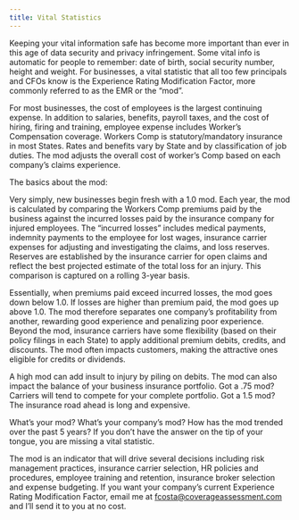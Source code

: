 ```yaml
---
title: Vital Statistics
---
```


Keeping your vital information safe has become more important than ever in this age of data security and privacy infringement. Some vital info is automatic for people to remember: date of birth, social security number, height and weight. For businesses, a vital statistic that all too few principals and CFOs know is the Experience Rating Modification Factor, more commonly referred to as the EMR or the “mod”.

For most businesses, the cost of employees is the largest continuing expense. In addition to salaries, benefits, payroll taxes, and the cost of hiring, firing and training, employee expense includes Worker’s Compensation coverage. Workers Comp is statutory/mandatory insurance in most States. Rates and benefits vary by State and by classification of job duties. The mod adjusts the overall cost of worker’s Comp based on each company’s claims experience.

The basics about the mod:

Very simply, new businesses begin fresh with a 1.0 mod. Each year, the mod is calculated by comparing the Workers Comp premiums paid by the business against the incurred losses paid by the insurance company for injured employees. The “incurred losses” includes medical payments, indemnity payments to the employee for lost wages, insurance carrier expenses for adjusting and investigating the claims, and loss reserves. Reserves are established by the insurance carrier for open claims and reflect the best projected estimate of the total loss for an injury. This comparison is captured on a rolling 3-year basis.

Essentially, when premiums paid exceed incurred losses, the mod goes down below 1.0. If losses are higher than premium paid, the mod goes up above 1.0. The mod therefore separates one company’s profitability from another, rewarding good experience and penalizing poor experience. Beyond the mod, insurance carriers have some flexibility (based on their policy filings in each State) to apply additional premium debits, credits, and discounts. The mod often impacts customers, making the attractive ones eligible for credits or dividends.

A high mod can add insult to injury by piling on debits. The mod can also impact the balance of your business insurance portfolio. Got a .75 mod? Carriers will tend to compete for your complete portfolio. Got a 1.5 mod? The insurance road ahead is long and expensive.

What’s your mod? What’s your company’s mod? How has the mod trended over the past 5 years? If you don’t have the answer on the tip of your tongue, you are missing a vital statistic.

The mod is an indicator that will drive several decisions including risk management practices, insurance carrier selection, HR policies and procedures, employee training and retention, insurance broker selection and expense budgeting. If you want your company’s current Experience Rating Modification Factor, email me at fcosta@coverageassessment.com and I’ll send it to you at no cost.
